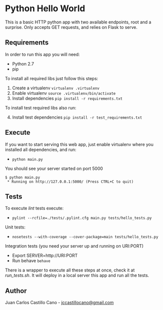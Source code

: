 Python Hello World
==================

This is a basic HTTP python app with two available endpoints, root and a
surprise. Only accepts GET requests, and relies on Flask to serve.

Requirements
------------

In order to run this app you will need:

 * Python 2.7
 * pip

To install all required libs just follow this steps:

 1. Create a virtualenv `virtualenv .virtualenv`
 2. Enable virtualenv `source .virtualenv/bin/activate`
 3. Install dependencies `pip install -r requirements.txt`

To install test required libs also run: 

 4. Install test dependencies `pip install -r test_requirements.txt`

Execute
-------

If you want to start serving this web app, just enable virtualenv where
you installed all dependencies, and run:

 * `python main.py`

You should see your server started on port 5000

```
$ python main.py
 * Running on http://127.0.0.1:5000/ (Press CTRL+C to quit)
```

Tests
-----

To execute _lint_ tests execute:

 * `pylint --rcfile=./tests/.pylint.cfg main.py tests/hello_tests.py`

Unit tests:

 * `nosetests --with-coverage --cover-package=main tests/hello_tests.py`

Integration tests (you need your server up and running on URI:PORT)

 * Export SERVER=http://URI:PORT
 * Run behave `behave`

There is a wrapper to execute all these steps at once, check it at
*run_tests.sh*. It will deploy in a local server this app and run all
the tests.

Author
------

Juan Carlos Castillo Cano - <jccastillocano@gmail.com>

